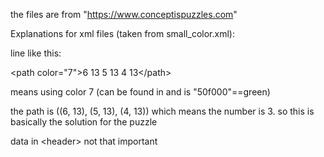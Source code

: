 the files are from "https://www.conceptispuzzles.com"

Explanations for xml files (taken from small_color.xml):

line like this:

&lt;path color="7"&gt;6 13 5 13 4 13&lt;/path&gt;

means using color 7 (can be found in <palette> and is "50f000"==green)
  
the path is ((6, 13), (5, 13), (4, 13)) which means the number is 3.
so this is basically the solution for the puzzle
  
data in &lt;header&gt; not that important
